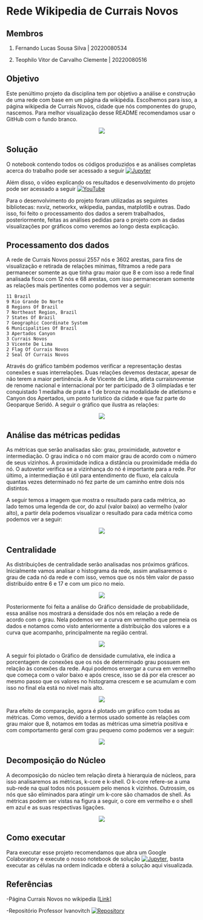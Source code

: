 # Rede Wikipedia de Currais Novos 

## Membros
1) Fernando Lucas Sousa Silva |  20220080534</p>
2) Teophilo Vitor de Carvalho Clemente | 20220080516</p>

## Objetivo 
Este penúltimo projeto da disciplina tem por objetivo a análise e construção de uma rede com base em um página da wikipédia. Escolhemos para isso, a página wikipedia de Currais Novos, cidade que nós componentes do grupo, nascemos. Para melhor visualização desse README recomendamos usar o GitHub com o fundo branco. 

<p align='center'><img src='./images/currais_praca.jpeg'></p>

## Solução

O notebook contendo todos os códigos produzidos e as análises completas acerca do trabalho pode ser acessado a seguir [![Jupyter](https://img.shields.io/badge/-Notebook-191A1B?style=flat-square&logo=jupyter)](https://github.com/TeophiloVitor/data_structure2/blob/main/week11-12/AEDII_T3U2.ipynb)</p>

Além disso, o vídeo explicando os resultados e desenvolvimento do projeto pode ser acessado a seguir [![YouTube](https://img.shields.io/badge/YouTube-FF0000?style=for-the-badge&logo=youtube&logoColor=white)](https://www.youtube.com/channel/UC97X8R9oD4D-F3BjerF2W9w/videos)</p>

Para o desenvolvimento do projeto foram utilizadas as seguintes bibliotecas: nxviz, networkx, wikipedia, pandas, matplotlib e outras. Dado isso, foi feito o processamento dos dados a serem trabalhados, posteriormente, feitas as análises pedidas para o projeto com as dadas visualizações por gráficos como veremos ao longo desta explicação.

## Processamento dos dados

A rede de Currais Novos possui 2557 nós e 3602 arestas, para fins de visualização e retirada de  relações mínimas, filtramos a rede para permanecer somente as que tinha grau maior que 8 e com isso a rede final analisada ficou com 12 nós e 68 arestas, com isso permaneceram somente as relações mais pertinentes como podemos ver a seguir:</p>
```
11 Brazil
9 Rio Grande Do Norte
8 Regions Of Brazil
7 Northeast Region, Brazil
7 States Of Brazil
7 Geographic Coordinate System
6 Municipalities Of Brazil
3 Apertados Canyon
3 Currais Novos
3 Vicente De Lima
2 Flag Of Currais Novos
2 Seal Of Currais Novos
```
Através do gráfico também podemos verificar a representação destas conexões e suas interrelações. Duas relações devemos destacar, apesar de não terem a maior pertinência. A de Vicente de Lima, atleta curraisnovense de renome nacional e internacional por ter participado de 3 olimpíadas e ter conquistado 1 medalha de prata e 1 de  bronze na modalidade de atletismo e Canyon dos Apertados, um ponto turístico da cidade e que faz parte do Geoparque Seridó. A seguir o gráfico que ilustra as relações:

<p align='center'><img src='./images/garfico_nos-conexao.png'></p>

## Análise das métricas pedidas

As métricas que serão analisadas são: grau, proximidade, autovetor e intermediação. O grau indica o nó com maior grau de acordo com o número de seus vizinhos. A proximidade  indica a distância ou proximidade média do nó. O autovetor verifica se a vizinhança do nó é importante para a rede. Por último, a intermediação é útil para entendimento de fluxo, ela calcula quantas vezes determinado nó fez parte de um caminho entre dois nós distintos.</p>

A seguir temos a imagem que mostra o resultado para cada métrica, ao lado temos uma legenda de cor, do azul (valor baixo) ao vermelho (valor alto), a partir dela podemos visualizar o resultado para cada métrica como podemos ver a seguir:

<p align='center'><img src='./images/graficos_metricas_inico.png'></p>

## Centralidade

As distribuições de centralidade serão analisadas nos próximos gráficos. Inicialmente vamos analisar o histograma da rede, assim analisaremos o grau de cada nó da rede e com isso, vemos que os nós têm valor de passo distribuído entre 6 e 17 e com um pico no meio.

<p align='center'><img src='./images/histograma.png'></p>

Posteriormente foi feita a análise do Gráfico densidade de probabilidade, essa  análise nos mostrará a densidade dos nós em relação a rede de acordo com o grau. Nela podemos ver a curva em vermelho que permeia os dados e notamos como visto anteriormente a distribuição dos valores e a curva que acompanho, principalmente na região central.

<p align='center'><img src='./images/grafico_pdf.png'></p>

A seguir foi plotado o Gráfico de densidade cumulativa, ele indica a porcentagem de conexões que os nós de determinado grau possuem em relação às conexões da rede. Aqui podemos enxergar a curva em vermelho que começa com o valor baixo e após cresce, isso se dá por ela crescer ao mesmo passo que os valores no histograma crescem e se acumulam e com isso no final ela está no nível mais alto.

<p align='center'><img src='./images/grafico_cdf.png'></p>

Para efeito de comparação, agora é plotado um gráfico com todas as métricas. Como vemos, devido a termos usado somente às relações com grau maior que 8, notamos em todas as métricas uma simetria positiva e com comportamento geral com  grau pequeno como podemos ver a seguir:

<p align='center'><img src='./images/graficos_metricas_resumo.png'></p>

## Decomposição do Núcleo

A decomposição do núcleo tem relação direta à hierarquia de núcleos, para isso analisaremos as métricas, k-core e k-shell. O k-core refere-se a uma sub-rede na qual todos nós possuem pelo menos k vizinhos. Outrossim, os nós que são eliminados para atingir um k-core são chamados de shell. As métricas podem ser vistas na figura a seguir, o core em vermelho e o shell em azul e as suas respectivas ligações.

<p align='center'><img src='./images/decomposição_núcleo.png'></p>

## Como executar 

Para executar esse projeto recomendamos que abra um Google Colaboratory e execute o nosso notebook de solução [![Jupyter](https://img.shields.io/badge/-Notebook-191A1B?style=flat-square&logo=jupyter)](https://github.com/TeophiloVitor/data_structure2/blob/main/week11-12/AEDII_T3U2.ipynb), basta executar as células na ordem indicada e obterá a solução aqui visualizada.

## Referências
-Página Currais Novos no wikipedia [[Link]](https://pt.wikipedia.org/wiki/Currais_Novos)</p>
-Repositório Professor Ivanovitch [![Repository](https://img.shields.io/badge/-Repo-191A1B?style=flat-square&logo=github)](https://github.com/ivanovitchm/datastructure)
